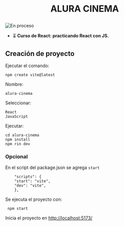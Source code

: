 # <p align="center">ALURA CINEMA</p>

![En proceso](https://img.shields.io/badge/status-en_proceso-red)
 + ⏳ **Curso de React: practicando React con JS.**

## Creación de proyecto
Ejecutar el comando:

    npm create vite@latest

Nombre: 
    
    alura-cinema

Seleccionar:

    React
    JavaScript
Ejecutar:

    cd alura-cinema
    npm install
    npm rin dev

### Opcional
En el script del package.json se agrega `start` 

        "scripts": {
        "start": "vite",
        "dev": "vite",
        },

Se ejecuta el proyecto con:

     npm start
Inicia el proyecto en [http://localhost:5173/](http://localhost:5173/) 
